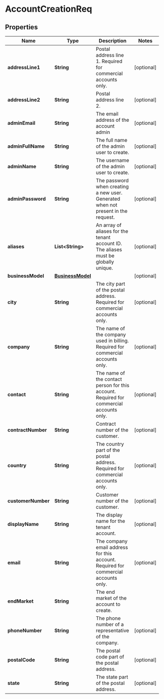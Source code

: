 
# AccountCreationReq

## Properties
Name | Type | Description | Notes
------------ | ------------- | ------------- | -------------
**addressLine1** | **String** | Postal address line 1. Required for commercial accounts only. |  [optional]
**addressLine2** | **String** | Postal address line 2. |  [optional]
**adminEmail** | **String** | The email address of the account admin |  [optional]
**adminFullName** | **String** | The full name of the admin user to create. |  [optional]
**adminName** | **String** | The username of the admin user to create. |  [optional]
**adminPassword** | **String** | The password when creating a new user. Generated when not present in the request. |  [optional]
**aliases** | **List&lt;String&gt;** | An array of aliases for the tenant account ID. The aliases must be globally unique. |  [optional]
**businessModel** | [**BusinessModel**](BusinessModel.md) |  |  [optional]
**city** | **String** | The city part of the postal address. Required for commercial accounts only. |  [optional]
**company** | **String** | The name of the company used in billing. Required for commercial accounts only. |  [optional]
**contact** | **String** | The name of the contact person for this account. Required for commercial accounts only. |  [optional]
**contractNumber** | **String** | Contract number of the customer. |  [optional]
**country** | **String** | The country part of the postal address. Required for commercial accounts only. |  [optional]
**customerNumber** | **String** | Customer number of the customer. |  [optional]
**displayName** | **String** | The display name for the tenant account. |  [optional]
**email** | **String** | The company email address for this account. Required for commercial accounts only. |  [optional]
**endMarket** | **String** | The end market of the account to create. | 
**phoneNumber** | **String** | The phone number of a representative of the company. |  [optional]
**postalCode** | **String** | The postal code part of the postal address. |  [optional]
**state** | **String** | The state part of the postal address. |  [optional]




